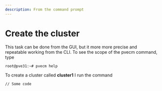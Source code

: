 ```yaml
---
description: From the command prompt
---
```


# Create the cluster

This task can be done from the GUI, but it more more precise and repeatable working from the CLI. To see the scope of the pvecm command, type

```
root@pve31:~# pvecm help
```

To create a cluster called **cluster1** I run the command

```
// Some code
```
